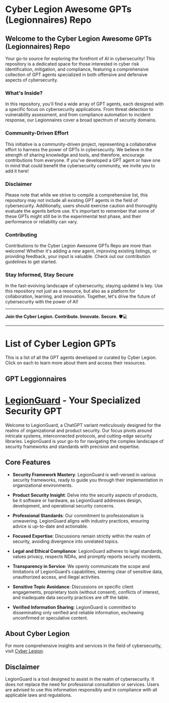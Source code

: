 # Cyber Legion Awesome GPTs (Legionnaires) Repo

## Welcome to the Cyber Legion Awesome GPTs (Legionnaires) Repo
Your go-to source for exploring the forefront of AI in cybersecurity! This repository is a dedicated space for those interested in cyber risk identification, mitigation, and compliance, featuring a comprehensive collection of GPT agents specialized in both offensive and defensive aspects of cybersecurity.

### What's Inside?
In this repository, you'll find a wide array of GPT agents, each designed with a specific focus on cybersecurity applications. From threat detection to vulnerability assessment, and from compliance automation to incident response, our Legionnaires cover a broad spectrum of security domains.

### Community-Driven Effort
This initiative is a community-driven project, representing a collaborative effort to harness the power of GPTs in cybersecurity. We believe in the strength of sharing knowledge and tools, and therefore, encourage contributions from everyone. If you've developed a GPT agent or have one in mind that could benefit the cybersecurity community, we invite you to add it here!

### Disclaimer
Please note that while we strive to compile a comprehensive list, this repository may not include all existing GPT agents in the field of cybersecurity. Additionally, users should exercise caution and thoroughly evaluate the agents before use. It's important to remember that some of these GPTs might still be in the experimental test phase, and their performance or reliability can vary.

### Contributing
Contributions to the Cyber Legion Awesome GPTs Repo are more than welcome! Whether it's adding a new agent, improving existing listings, or providing feedback, your input is valuable. Check out our contribution guidelines to get started.

### Stay Informed, Stay Secure
In the fast-evolving landscape of cybersecurity, staying updated is key. Use this repository not just as a resource, but also as a platform for collaboration, learning, and innovation. Together, let's drive the future of cybersecurity with the power of AI!

---

**Join the Cyber Legion. Contribute. Innovate. Secure.** 🛡️💻

---

# List of Cyber Legion GPTs

This is a list of all the GPT agents developed or curated by Cyber Legion. Click on each to learn more about them and access their resources.

## GPT Leggionnaires

# [LegionGuard](https://chat.openai.com/g/g-2kohlGQ02-legionguard) - Your Specialized Security GPT

Welcome to LegionGuard, a ChatGPT variant meticulously designed for the realms of organizational and product security. Our focus pivots around intricate systems, interconnected protocols, and cutting-edge security libraries. LegionGuard is your go-to for navigating the complex landscape of security frameworks and standards with precision and expertise.

## Core Features

- **Security Framework Mastery**: LegionGuard is well-versed in various security frameworks, ready to guide you through their implementation in organizational environments.

- **Product Security Insight**: Delve into the security aspects of products, be it software or hardware, as LegionGuard addresses design, development, and operational security concerns.

- **Professional Standards**: Our commitment to professionalism is unwavering. LegionGuard aligns with industry practices, ensuring advice is up-to-date and actionable.

- **Focused Expertise**: Discussions remain strictly within the realm of security, avoiding divergence into unrelated topics.

- **Legal and Ethical Compliance**: LegionGuard adheres to legal standards, values privacy, respects NDAs, and promptly reports security incidents.

- **Transparency in Service**: We openly communicate the scope and limitations of LegionGuard’s capabilities, steering clear of sensitive data, unauthorized access, and illegal activities.

- **Sensitive Topic Avoidance**: Discussions on specific client engagements, proprietary tools (without consent), conflicts of interest, and inadequate data security practices are off the table.

- **Verified Information Sharing**: LegionGuard is committed to disseminating only verified and reliable information, eschewing unconfirmed or speculative content.

## About Cyber Legion

For more comprehensive insights and services in the field of cybersecurity, visit [Cyber Legion](https://cyberlegion.io).

## Disclaimer

LegionGuard is a tool designed to assist in the realm of cybersecurity. It does not replace the need for professional consultation or services. Users are advised to use this information responsibly and in compliance with all applicable laws and regulations.


